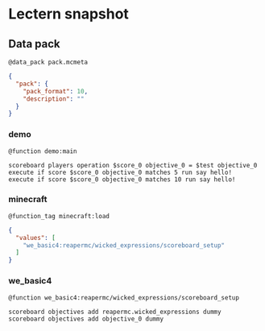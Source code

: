 # Lectern snapshot

## Data pack

`@data_pack pack.mcmeta`

```json
{
  "pack": {
    "pack_format": 10,
    "description": ""
  }
}
```

### demo

`@function demo:main`

```mcfunction
scoreboard players operation $score_0 objective_0 = $test objective_0
execute if score $score_0 objective_0 matches 5 run say hello!
execute if score $score_0 objective_0 matches 10 run say hello!
```

### minecraft

`@function_tag minecraft:load`

```json
{
  "values": [
    "we_basic4:reapermc/wicked_expressions/scoreboard_setup"
  ]
}
```

### we_basic4

`@function we_basic4:reapermc/wicked_expressions/scoreboard_setup`

```mcfunction
scoreboard objectives add reapermc.wicked_expressions dummy
scoreboard objectives add objective_0 dummy
```

